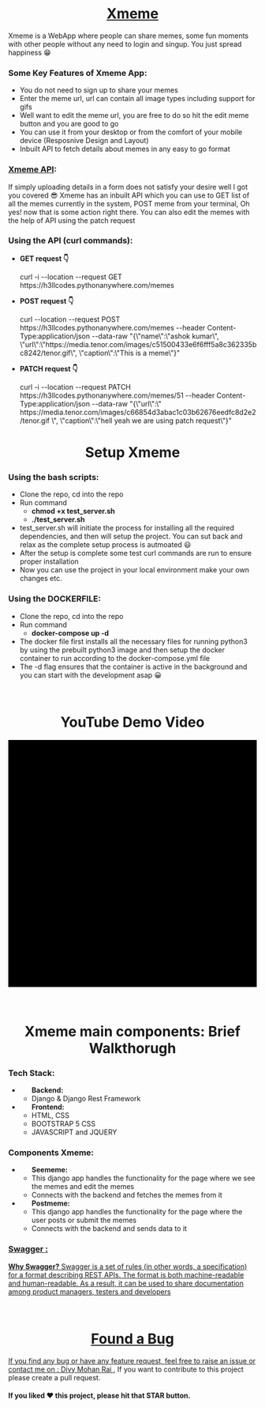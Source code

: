 
<h1 align="center"><a href="https://h3llcodes.pythonanywhere.com" target="_blank">Xmeme</a></h1>
  
Xmeme is a WebApp where people can share memes, some fun moments with other people without any need to login and singup. You just spread happiness 😁

<h3>Some Key Features of Xmeme App:</h3>
<ul>
  <li> You do not need to sign up to share your memes</li>
  <li> Enter the meme url, url can contain all image types including support for gifs</li>
  <li> Well want to edit the meme url, you are free to do so hit the edit meme button and you are good to go</li>
  <li> You can use it from your desktop or from the comfort of your mobile device (Resposnive Design and Layout)</li>
  <li> Inbuilt API to fetch details about memes in any easy to go format</li>
</ul>

<h3><a href="https://h3llcodes.pythonanywhere.com/memes" target="_blank">Xmeme API</a>:</h3>
<p>
If simply uploading details in a form does not satisfy your desire well I got you covered 😎 Xmeme has an inbuilt API which you can use to GET list of all the memes currently in the system, POST meme from your terminal, Oh yes! now that is some action right there. You can also edit the memes with the help of API using the patch request
  
<h3>Using the API (curl commands):</h3>
<ul>
  <li><b>GET request 👇</b> <p> curl -i --location --request GET https://h3llcodes.pythonanywhere.com/memes</p></li>

  <li><b>POST request 👇</b>  <p>curl --location --request POST https://h3llcodes.pythonanywhere.com/memes --header Content-Type:application/json --data-raw "{\"name\":\"ashok kumar\",  \"url\":\"https://media.tenor.com/images/c51500433e6f6fff5a8c362335bc8242/tenor.gif\",  \"caption\":\"This is a meme\"}"</p> </li>
  
  <li><b>PATCH request 👇</b>  <p>curl -i --location --request PATCH  https://h3llcodes.pythonanywhere.com/memes/51 --header Content-Type:application/json --data-raw "{\"url\":\" https://media.tenor.com/images/c66854d3abac1c03b62676eedfc8d2e2/tenor.gif \",  \"caption\":\"hell yeah we are using patch request\"}"</p> </li>
  
</ul>

<div align="center"><h1 align="center">Setup Xmeme</h1></div>
<h3>Using the bash scripts:</h3>
<ul>
  <li> Clone the repo, cd into the repo</li>
  <li> Run command
      <ul> 
      <li> <b>chmod +x test_server.sh</b> </li>
      <li> <b> ./test_server.sh </b> </li>
      </ul>
  </li>
  <li> test_server.sh will initiate the process for installing all the required dependencies, and then will setup the project. You can sut back and relax as the complete setup process is autmoated 😃 </li>
  <li> After the setup is complete some test curl commands are run to ensure proper installation </li>
  <li> Now you can use the project in your local environment make your own changes etc.</li>
</ul>

<h3>Using the DOCKERFILE:</h3>
<ul>
  <li> Clone the repo, cd into the repo</li>
  <li> Run command
      <ul> 
      <li> <b>docker-compose up -d</b> </li>
      </ul>
  </li>
  <li> The docker file first installs all the necessary files for running python3 by using the prebuilt python3 image and then setup the docker container to run according to the docker-compose.yml file</li>
  <li> The -d flag ensures that the container is active in the background and you can start with the development asap 😀 </li>
</ul>

<br>
<h1 align="center">YouTube Demo Video</h1>
<p align="center">
  <a href="https://youtu.be/4bmlVy1W9Y0" target="_blank"><img src="https://github.com/divy-14/Data-structures-and-Algorithms/blob/master/Result_images/xmeme_logo.gif" alt="demo Xmeme" width="600px" height="500px"></a>
</p>

<br>
<div align="center"><h1 align="center">Xmeme main components: Brief Walkthorugh</h1></div>

<h3>Tech Stack:</h3>
<ul>
<li>
<ul> <b>Backend:</b>
<li> Django & Django Rest Framework</li>
</ul>
</li>
<li>
<ul> <b>Frontend:</b>
<li> HTML, CSS</li>
<li> BOOTSTRAP 5 CSS</li>
<li> JAVASCRIPT and JQUERY</li>
</ul>
</li>
</ul>

<h3>Components Xmeme:</h3>
<ul>
<li>
<ul> <b>Seememe:</b>
<li> This django app handles the functionality for the page where we see the memes and edit the memes </li>
<li> Connects with the backend and fetches the memes from it </li>
</ul>
</li>

<li>
<ul> <b>Postmeme:</b>
<li> This django app handles the functionality for the page where the user posts or submit the memes </li>
<li> Connects with the backend and sends data to it </li>
</ul>
</li>
</ul>

<h3><a href="https://h3llcodes.pythonanywhere.com/swagger-ui/" target="_blank">Swagger :</h3>
<p><b>Why Swagger?</b> Swagger is a set of rules (in other words, a specification) for a format describing REST APIs. The format is both machine-readable and human-readable. As a result, it can be used to share documentation among product managers, testers and developers</p>



<br>
<h1 align="center">Found a Bug</h1>
<p> 
If you find any bug or have any feature request, feel free to raise an issue or contact me on : <a href="mailto:divymohanrai@gmail.com"> Divy Mohan Rai </a>, 
If you want to contribute to this project please create a pull request.
</p>

#### If you liked ♥ this project, please hit that **STAR** button.
